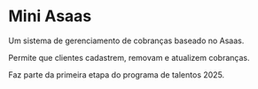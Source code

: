 # Mini Asaas

Um sistema de gerenciamento de cobranças baseado no Asaas.

Permite que clientes cadastrem, removam e atualizem cobranças.

Faz parte da primeira etapa do programa de talentos 2025.